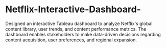 # Netflix-Interactive-Dashboard-
Designed an interactive Tableau dashboard to analyze Netflix's global content library, user trends, and content performance metrics. The dashboard enables stakeholders to make data-driven decisions regarding content acquisition, user preferences, and regional expansion.
